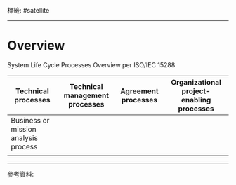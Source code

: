 標籤: #satellite 

---

# Overview

System Life Cycle Processes Overview per ISO/IEC 15288

| Technical processes                  | Technical management processes | Agreement processes | Organizational project-enabling processes |
| ------------------------------------ | ------------------------------ | ------------------- | ----------------------------------------- |
| Business or mission analysis process |                                |                     |                                           |
|                                      |                                |                     |                                           |

---

參考資料:

[]()